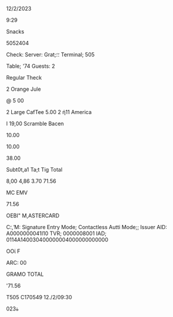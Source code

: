 12/2/2023

9:29

Snacks

5052404

Check:
Server: Grat;؛؛
Terminal; 505

Table; '74
Guests: 2

Regular Theck

2 Orange Jule

@ 5 00

2 Large CafTee
5.00
2 ή11 America

I 19,00
Scramble
Bacen

10.00

10.00

38.00

Subt0t,a1
Ta;t
Tig
Total

8,00
4,86
3.70
71.56

MC EMV

71.56

OEBI" M,ASTERCARD

C؛,'M: Signature
Entry Mode; Contactless
Autti Mode;; Issuer
AID: Α0000000041Ι10
TVR; 0000008001
IAD; 0114Α140030400000004000000000000

ΟΟί F

ARC: 00

GRAMO TOTAL

'71.56

Τ505 C170549 12./2/09:30

ة023

